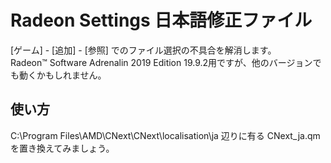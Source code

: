 # Radeon Settings 日本語修正ファイル
[ゲーム] - [追加] - [参照] でのファイル選択の不具合を解消します。  
Radeon™ Software Adrenalin 2019 Edition 19.9.2用ですが、他のバージョンでも動くかもしれません。

## 使い方
C:\Program Files\AMD\CNext\CNext\localisation\ja 辺りに有る CNext_ja.qm を置き換えてみましょう。
